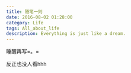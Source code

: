 ```yaml
---
title: 随笔一则
date: 2016-08-02 01:28:00
category: Life
tags: All_about_life
description: Everything is just like a dream.
---
```


睡醒再写=。=



反正也没人看hhh
